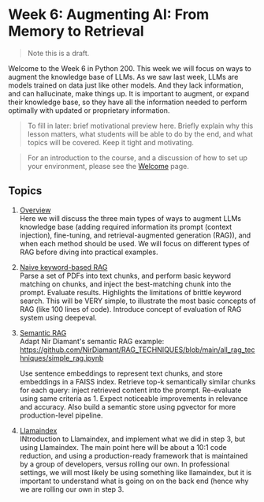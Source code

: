 # Week 6: Augmenting AI: From Memory to Retrieval

> Note this is a draft.
 
Welcome to the Week 6 in Python 200. This week we will focus on ways to augment the knowledge base of LLMs. As we saw last week, LLMs are models trained on data just like other models. And they lack information, and can hallucinate, make things up. It is important to augment, or expand their knowledge base, so they have all the information needed to perform optimally with updated or proprietary information. 

> To fill in later: brief motivational preview here. Briefly explain why this lesson matters, what students will be able to do by the end, and what topics will be covered. Keep it tight and motivating.

> For an introduction to the course, and a discussion of how to set up your environment, please see the [Welcome](../README.md) page.  

## Topics
1. [Overview](01_llm_augmentation_review.md)  
Here we will discuss the three main types of ways to augment LLMs knowledge base (adding required information its prompt (context injection), fine-tuning, and retrieval-augmented generation (RAG)), and when each method should be used. We will focus on different types of RAG before diving into practical examples.

2. [Naive keyword-based RAG](02_keyword_rag.md)  
Parse a set of PDFs into text chunks, and perform basic keyword matching on chunks, and inject the best-matching chunk into the prompt. Evaluate results. Highlights the limitations of brittle keyword search. This will be VERY simple, to illustrate the most basic concepts of RAG (like 100 lines of code). Introduce concept of evaluation of RAG system using deepeval.

3. [Semantic RAG](03_semantic_rag.md)  
Adapt Nir Diamant's semantic RAG example: 
https://github.com/NirDiamant/RAG_TECHNIQUES/blob/main/all_rag_techniques/simple_rag.ipynb

    Use sentence embeddings to represent text chunks, and store embeddings in a FAISS index. Retrieve top-k semantically similar chunks for each query: inject retrieved content into the prompt. Re-evaluate using same criteria as 1. Expect noticeable improvements in relevance and accuracy. Also build a semantic store using pgvector for more production-level pipeline. 

4. [Llamaindex](04_llamaindex.md)  
INtroduction to Llamaindex, and implement what we did in step 3, but using Llamaindex. The main point here will be about a 10:1 code reduction, and using a production-ready framework that is maintained by a group of developers, versus rolling our own. In professional settings, we will most likely be using something like llamaindex, but it is  important to understand what is going on on the back end (hence why we are rolling our own in step 3. 

